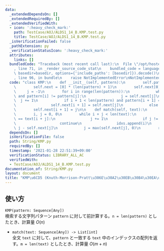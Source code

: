 ```yaml
---
data:
  _extendedDependsOn: []
  _extendedRequiredBy: []
  _extendedVerifiedWith:
  - icon: ':heavy_check_mark:'
    path: TestCase/AOJ/ALDS1_14_B.KMP.test.py
    title: TestCase/AOJ/ALDS1_14_B.KMP.test.py
  _isVerificationFailed: false
  _pathExtension: py
  _verificationStatusIcon: ':heavy_check_mark:'
  attributes:
    links: []
  bundledCode: "Traceback (most recent call last):\n  File \"/opt/hostedtoolcache/Python/3.9.4/x64/lib/python3.9/site-packages/onlinejudge_verify/documentation/build.py\"\
    , line 71, in _render_source_code_stat\n    bundled_code = language.bundle(stat.path,\
    \ basedir=basedir, options={'include_paths': [basedir]}).decode()\n  File \"/opt/hostedtoolcache/Python/3.9.4/x64/lib/python3.9/site-packages/onlinejudge_verify/languages/python.py\"\
    , line 96, in bundle\n    raise NotImplementedError\nNotImplementedError\n"
  code: "class KMP:\n    def __init__(self, pattern):\n        self.pattern = pattern\n\
    \        self.next = [0] * (len(pattern) + 1)\n        self.next[0] = -1\n   \
    \     j = -1\n        for i in range(len(pattern)):\n            while j >= 0\
    \ and pattern[i] != pattern[j]:\n                j = self.next[j]\n          \
    \  j += 1\n            if i + 1 < len(pattern) and pattern[i + 1] == pattern[j]:\n\
    \                self.next[i + 1] = self.next[j]\n            else:\n        \
    \        self.next[i + 1] = j\n\n    def match(self, text):\n        idxs = []\n\
    \        i, j = 0, 0\n        while i + j < len(text):\n            if self.pattern[j]\
    \ == text[i + j]:\n                j += 1\n                if j != len(self.pattern):\n\
    \                    continue\n                idxs.append(i)\n            i +=\
    \ j - self.next[j]\n            j = max(self.next[j], 0)\n        return idxs\n"
  dependsOn: []
  isVerificationFile: false
  path: String/KMP.py
  requiredBy: []
  timestamp: '2021-01-28 22:51:39+09:00'
  verificationStatus: LIBRARY_ALL_AC
  verifiedWith:
  - TestCase/AOJ/ALDS1_14_B.KMP.test.py
documentation_of: String/KMP.py
layout: document
title: "KMP\u6CD5 (Knuth-Morrison-Pratt\u306E\u30A2\u30EB\u30B4\u30EA\u30BA\u30E0)"
---
```


## 使い方
`KMP(pattern: Sequence[Any])`  
検索する文字列パターン `pattern` に対して前計算する。`n = len(pattern)` としたとき、計算量 $O(n)$

- `match(text: Sequence[Any]) -> List[int]`  
全文 `text` に対して、`pattern` と一致する `text` 中のインデックスの配列を返す。`m = len(text)` としたとき、計算量 $O(m + n)$
